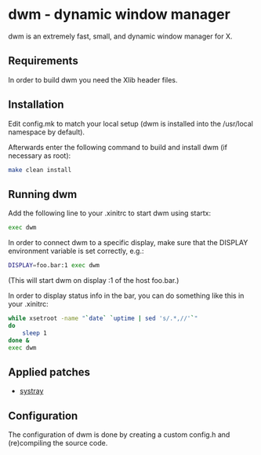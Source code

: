 # dwm - dynamic window manager

dwm is an extremely fast, small, and dynamic window manager for X.

## Requirements

In order to build dwm you need the Xlib header files.


## Installation

Edit config.mk to match your local setup (dwm is installed into the /usr/local namespace by default).

Afterwards enter the following command to build and install dwm (if necessary as root):

```sh
make clean install
```

## Running dwm
	
Add the following line to your .xinitrc to start dwm using startx:

```sh
exec dwm
```

In order to connect dwm to a specific display, make sure that the DISPLAY environment variable is set correctly, e.g.:

```sh
DISPLAY=foo.bar:1 exec dwm
```

(This will start dwm on display :1 of the host foo.bar.)

In order to display status info in the bar, you can do something like this in your .xinitrc:

```sh
while xsetroot -name "`date` `uptime | sed 's/.*,//'`"
do
	sleep 1
done &
exec dwm
```


## Applied patches

- [systray](https://dwm.suckless.org/patches/systray/dwm-systray-6.4.diff)


## Configuration

The configuration of dwm is done by creating a custom config.h and (re)compiling the source code.

